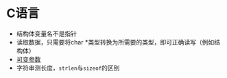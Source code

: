 # C语言

- 结构体变量名不是指针
- 读取数据，只需要将char *类型转换为所需要的类型，即可正确读写（例如结构体）
- [可变参数](http://www.runoob.com/cprogramming/c-variable-arguments.html)
- ​字符串测长度，`strlen`与`sizeof`的区别